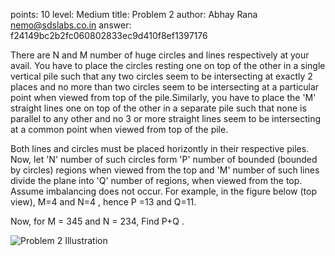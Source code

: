 points: 10
level: Medium
title: Problem 2
author: Abhay Rana <nemo@sdslabs.co.in>
answer: f24149bc2b2fc060802833ec9d410f8ef1397176

There are N and M number of huge circles and lines respectively at your avail. You have to place the circles resting one on top of the other in a single vertical pile such that any two circles seem to be intersecting at exactly 2 places and no more than two circles seem to be intersecting at a particular point when viewed from top of the pile.Similarly, you have to place the 'M' straight lines one on top of the other in a separate pile such that none is parallel to any other and no 3 or more straight lines seem to be intersecting at a common point when viewed from top of the pile.

Both lines and circles must be placed horizontly in their respective piles. Now, let 'N' number of such circles form 'P' number of bounded (bounded by circles) regions when viewed from  the top and 'M' number of such lines divide the plane into 'Q' number of regions, when viewed from the top. Assume imbalancing does not occur. For example, in the figure below (top view), M=4 and N=4 , hence P =13 and Q=11. 

Now, for  M = 345 and N = 234, Find P+Q .

![Problem 2 Illustration](/problems/images/PROB2.jpg)
